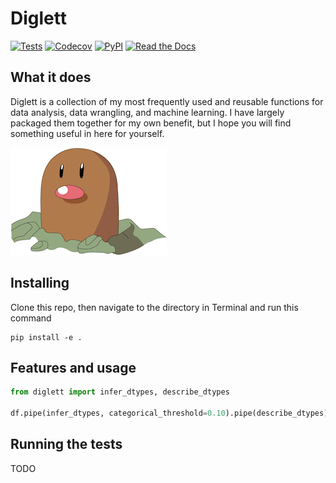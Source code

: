 # Diglett

[![Tests](https://github.com/asdfgeoff/diglett/workflows/Tests/badge.svg)](https://github.com/asdfgeoff/diglett/actions?workflow=Tests) [![Codecov](https://codecov.io/gh/asdfgeoff/diglett/branch/master/graph/badge.svg)](https://codecov.io/gh/asdfgeoff/diglett) [![PyPI](https://img.shields.io/pypi/v/diglett.svg)](https://pypi.org/project/diglett/) [![Read the Docs](https://readthedocs.org/projects/diglett/badge/)](https://diglett.readthedocs.io/)

## What it does

Diglett is a collection of my most frequently used and reusable functions for data analysis, data wrangling, and machine learning. I have largely packaged them together for my own benefit, but I hope you will find something useful in here for yourself.


![Image of Diglett pokemon](diglett.png)


## Installing

Clone this repo, then navigate to the directory in Terminal and run this command

```
pip install -e .
```

## Features and usage

```py
from diglett import infer_dtypes, describe_dtypes

df.pipe(infer_dtypes, categorical_threshold=0.10).pipe(describe_dtypes)
```

## Running the tests

TODO